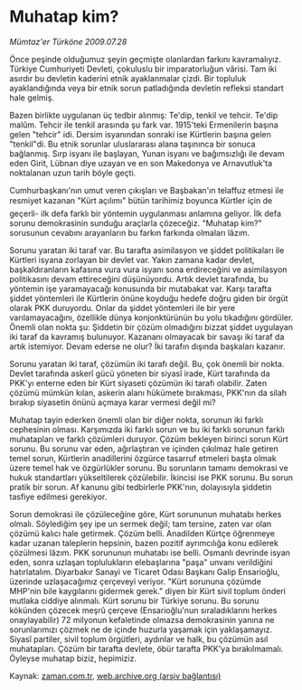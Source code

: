 # Muhatap kim?

*Mümtaz'er Türköne 2009.07.28*

<tr><td class="metin" colspan="2" style="padding-top: 20px; padding-left: 5px; padding-right: 10px;">Önce peşinde olduğumuz şeyin geçmişte olanlardan farkını kavramalıyız. Türkiye Cumhuriyeti Devleti, çokuluslu bir imparatorluğun vârisi. Tam iki asırdır bu devletin kaderini etnik ayaklanmalar çizdi. Bir topluluk ayaklandığında veya bir etnik sorun patladığında devletin refleksi standart hale gelmiş.</td></tr><tr><td class="metin" colspan="2" style="padding-top: 20px; padding-left: 5px; padding-right: 10px;"><p>Bazen birlikte uygulanan üç tedbir alınmış: Te'dip, tenkil ve tehcir. Te'dip malûm. Tehcir ile tenkil arasında şu fark var. 1915'teki Ermenilerin başına gelen "tehcir" idi. Dersim isyanından sonraki ise Kürtlerin başına gelen "tenkil"di. Bu etnik sorunlar uluslararası alana taşınınca bir sonuca bağlanmış. Sırp isyanı ile başlayan, Yunan isyanı ve bağımsızlığı ile devam eden Girit, Lübnan diye uzayan ve en son Makedonya ve Arnavutluk'ta noktalanan uzun tarih böyle geçti.
<p>Cumhurbaşkanı'nın umut veren çıkışları ve Başbakan'ın telaffuz etmesi ile resmiyet kazanan "Kürt açılımı" bütün tarihimiz boyunca Kürtler için de geçerli- ilk defa farklı bir yöntemin uygulanması anlamına geliyor. İlk defa sorunu demokrasinin sunduğu araçlarla çözeceğiz. "Muhatap kim?" sorusunun cevabını arayanların bu farkın farkında olmaları lâzım.
<p>Sorunu yaratan iki taraf var. Bu tarafta asimilasyon ve şiddet politikaları ile Kürtleri isyana zorlayan bir devlet var. Yakın zamana kadar devlet, başkaldıranların kafasına vura vura isyanı sona erdireceğini ve asimilasyon politikasını devam ettireceğini düşünüyordu. Artık devlet tarafında, bu yöntemin işe yaramayacağı konusunda bir mutabakat var. Karşı tarafta şiddet yöntemleri ile Kürtlerin önüne koyduğu hedefe doğru giden bir örgüt olarak PKK duruyordu. Onlar da şiddet yöntemleri ile bir yere varılamayacağını, özellikle dünya konjonktürünün bu yolu tıkadığını gördüler. Önemli olan nokta şu: Şiddetin bir çözüm olmadığını bizzat şiddet uygulayan iki taraf da kavramış bulunuyor. Kazananı olmayacak bir savaşı iki taraf da artık istemiyor. Devam ederse ne olur? İki tarafın dışında başkaları kazanır.
<p>Sorunu yaratan iki taraf, çözümün iki tarafı değil. Bu, çok önemli bir nokta. Devlet tarafında askerî gücü yöneten bir siyasî irade, Kürt tarafında da PKK'yı enterne eden bir Kürt siyaseti çözümün iki tarafı olabilir. Zaten çözümü mümkün kılan, askerin alanı hükümete bırakması, PKK'nın da silah bırakıp siyasetin önünü açmaya karar vermesi değil mi?
<p>Muhatap tayin ederken önemli olan bir diğer nokta, sorunun iki farklı cephesinin olması. Karşımızda iki farklı sorun ve bu iki farklı sorunun farklı muhatapları ve farklı çözümleri duruyor. Çözüm bekleyen birinci sorun Kürt sorunu. Bu sorunu var eden, ağırlaştıran ve içinden çıkılmaz hale getiren temel sorun, Kürtlerin anadillerini özgürce tasarruf etmeleri başta olmak üzere temel hak ve özgürlükler sorunu. Bu sorunların tamamı demokrasi ve hukuk standartları yükseltilerek çözülebilir. İkincisi ise PKK sorunu. Bu sorun pratik bir sorun. Af kanunu gibi tedbirlerle PKK'nın, dolayısıyla şiddetin tasfiye edilmesi gerekiyor.
<p>Sorun demokrasi ile çözüleceğine göre, Kürt sorununun muhatabı herkes olmalı. Söylediğim şey ipe un sermek değil; tam tersine, zaten var olan çözümü kalıcı hale getirmek. Çözüm belli. Anadilden Kürtçe öğrenmeye kadar uzanan taleplerin hepsinin, bazen pozitif ayrımcılığa konu edilerek çözülmesi lâzım. PKK sorununun muhatabı ise belli. Osmanlı devrinde isyan eden, sonra uzlaşan toplulukların elebaşlarına "paşa" unvanı verildiğini hatırlatalım. Diyarbakır Sanayi ve Ticaret Odası Başkanı Galip Ensarioğlu, üzerinde uzlaşacağımız çerçeveyi veriyor. "Kürt sorununa çözümde MHP'nin bile kaygılarını gidermek gerek." diyen bir Kürt sivil toplum önderi mutlaka ciddiye alınmalı. Kürt sorunu bir Türkiye sorunu. Bu sorunu kökünden çözecek meşrû çerçeve (Ensarioğlu'nun sıraladıklarını herkes onaylayabilir) 72 milyonun kefaletinde olmazsa demokrasinin yanına ne sorunlarımızı çözmek ne de içinde huzurla yaşamak için yaklaşamayız. Siyasî partiler, sivil toplum örgütleri, aydınlar ve halk, bu çözümün asıl muhatapları. Çözüm bir tarafta devlete, öbür tarafta PKK'ya bırakılmamalı. Öyleyse muhatap biziz, hepimiziz. <br/></p></p></p></p></p></p></td></tr>

Kaynak: [zaman.com.tr](http://zaman.com.tr/yazar.do?yazino=874017), [web.archive.org (arşiv bağlantısı)](http://web.archive.org/web/20090804154610/http://www.zaman.com.tr:80/yazar.do?yazino=874017)
